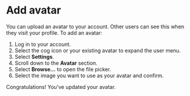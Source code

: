 # Add avatar

You can upload an avatar to your account. Other users can see this when they visit your profile. To add an avatar:

1. Log in to your account.
2. Select the cog icon or your existing avatar to expand the user menu.
3. Select __Settings__.
4. Scroll down to the __Avatar__ section.
5. Select __Browse…__ to open the file picker.
6. Select the image you want to use as your avatar and confirm.

Congratulations! You've updated your avatar.
